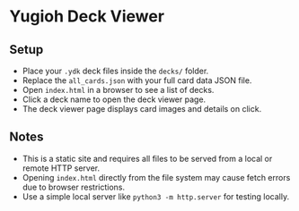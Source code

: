 
# Yugioh Deck Viewer

## Setup

- Place your `.ydk` deck files inside the `decks/` folder.
- Replace the `all_cards.json` with your full card data JSON file.
- Open `index.html` in a browser to see a list of decks.
- Click a deck name to open the deck viewer page.
- The deck viewer page displays card images and details on click.

## Notes

- This is a static site and requires all files to be served from a local or remote HTTP server.
- Opening `index.html` directly from the file system may cause fetch errors due to browser restrictions.
- Use a simple local server like `python3 -m http.server` for testing locally.
